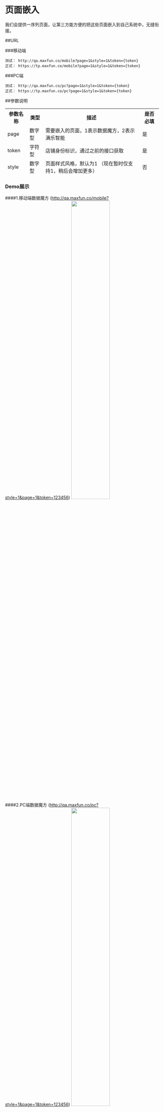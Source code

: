 
# 页面嵌入
我们会提供一序列页面，让第三方能方便的把这些页面嵌入到自己系统中，无缝衔接。

##URL

###移动端
```
测试： http://qa.maxfun.co/mobile?page=1&style=1&token={token}
正式： https://tp.maxfun.co/mobile?page=1&style=1&token={token}
```

###PC端
```
测试： http://qa.maxfun.co/pc?page=1&style=1&token={token}
正式： https://tp.maxfun.co/pc?page=1&style=1&token={token} 
```


##参数说明
<table data-tablesaw-sortable>
    <thead>
        <tr>
            <th data-tablesaw-sortable-col data-tablesaw-sortable-default-col>参数名称</th>
            <th data-tablesaw-sortable-col>类型</th>
            <th data-tablesaw-sortable-col>描述</th>
            <th data-tablesaw-sortable-col>是否必填</th>
        </tr>
	<tr>
            <td>page</th>
            <td>数字型</th>
            <td>需要嵌入的页面，1表示数据魔方，2表示满乐智能</th>
            <td>是</th>
        </tr>
	<tr>
            <td>token</th>
            <td>字符型</th>
            <td>店铺身份标识，通过之前的接口获取</th>
            <td>是</th>
        </tr>
	<tr>
            <td>style</th>
            <td>数字型</th>
            <td>页面样式风格，默认为1 （现在暂时仅支持1，稍后会增加更多）</th>
            <td>否</th>
        </tr>
    </thead>
<table>

### Demo展示

####1.移动端数据魔方  (http://qa.maxfun.co/mobile?style=1&page=1&token=123456)
<img src="http://7xnvcz.com1.z0.glb.clouddn.com/demo/demo.jpg" width="50%" height="50%">



####2.PC端数据魔方  (http://qa.maxfun.co/pc?style=1&page=1&token=123456)
<img src="http://7xnvcz.com1.z0.glb.clouddn.com/demo/img_index.png" width="50%" height="50%">

